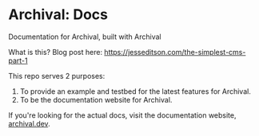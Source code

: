# Archival: Docs

Documentation for Archival, built with Archival

What is this? Blog post here: https://jesseditson.com/the-simplest-cms-part-1

This repo serves 2 purposes:

1. To provide an example and testbed for the latest features for Archival.
2. To be the documentation website for Archival.

If you're looking for the actual docs, visit the documentation website, [archival.dev](https://archival.dev).
